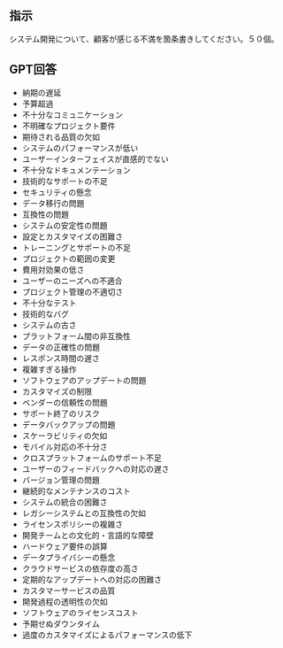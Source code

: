 
## 指示
システム開発について、顧客が感じる不満を箇条書きしてください。５０個。

## GPT回答
- 納期の遅延
- 予算超過
- 不十分なコミュニケーション
- 不明確なプロジェクト要件
- 期待される品質の欠如
- システムのパフォーマンスが低い
- ユーザーインターフェイスが直感的でない
- 不十分なドキュメンテーション
- 技術的なサポートの不足
- セキュリティの懸念
- データ移行の問題
- 互換性の問題
- システムの安定性の問題
- 設定とカスタマイズの困難さ
- トレーニングとサポートの不足
- プロジェクトの範囲の変更
- 費用対効果の低さ
- ユーザーのニーズへの不適合
- プロジェクト管理の不適切さ
- 不十分なテスト
- 技術的なバグ
- システムの古さ
- プラットフォーム間の非互換性
- データの正確性の問題
- レスポンス時間の遅さ
- 複雑すぎる操作
- ソフトウェアのアップデートの問題
- カスタマイズの制限
- ベンダーの信頼性の問題
- サポート終了のリスク
- データバックアップの問題
- スケーラビリティの欠如
- モバイル対応の不十分さ
- クロスプラットフォームのサポート不足
- ユーザーのフィードバックへの対応の遅さ
- バージョン管理の問題
- 継続的なメンテナンスのコスト
- システムの統合の困難さ
- レガシーシステムとの互換性の欠如
- ライセンスポリシーの複雑さ
- 開発チームとの文化的・言語的な障壁
- ハードウェア要件の誤算
- データプライバシーの懸念
- クラウドサービスの依存度の高さ
- 定期的なアップデートへの対応の困難さ
- カスタマーサービスの品質
- 開発過程の透明性の欠如
- ソフトウェアのライセンスコスト
- 予期せぬダウンタイム
- 過度のカスタマイズによるパフォーマンスの低下